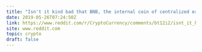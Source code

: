 ```yaml
---
title: "Isn't it kind bad that BNB, the internal coin of centralized exchange Binance, is Top 10 by market cap?"
date: 2019-05-26T07:24:50Z
link: https://www.reddit.com/r/CryptoCurrency/comments/bt12i2/isnt_it_kind_bad_that_bnb_the_internal_coin_of/?utm_medium=RSS&utm_source=hune
site: www.reddit.com
topic: crypto
draft: false
---
```


